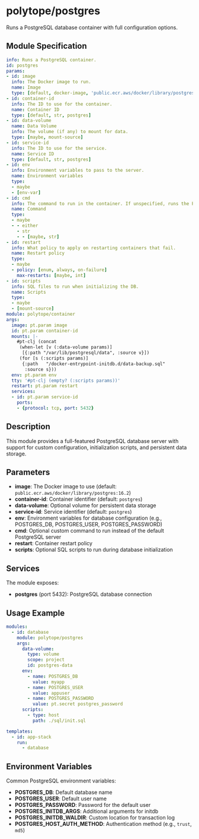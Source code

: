 # polytope/postgres

Runs a PostgreSQL database container with full configuration options.

## Module Specification

```yml
info: Runs a PostgreSQL container.
id: postgres
params:
- id: image
  info: The Docker image to run.
  name: Image
  type: [default, docker-image, 'public.ecr.aws/docker/library/postgres:16.2']
- id: container-id
  info: The ID to use for the container.
  name: Container ID
  type: [default, str, postgres]
- id: data-volume
  name: Data Volume
  info: The volume (if any) to mount for data.
  type: [maybe, mount-source]
- id: service-id
  info: The ID to use for the service.
  name: Service ID
  type: [default, str, postgres]
- id: env
  info: Environment variables to pass to the server.
  name: Environment variables
  type:
  - maybe
  - [env-var]
- id: cmd
  info: The command to run in the container. If unspecified, runs the PostgreSQL server.
  name: Command
  type:
  - maybe
  - - either
    - str
    - - [maybe, str]
- id: restart
  info: What policy to apply on restarting containers that fail.
  name: Restart policy
  type:
  - maybe
  - policy: [enum, always, on-failure]
    max-restarts: [maybe, int]
- id: scripts
  info: SQL files to run when initializing the DB.
  name: Scripts
  type:
  - maybe
  - [mount-source]
module: polytope/container
args:
  image: pt.param image
  id: pt.param container-id
  mounts: |-
    #pt-clj (concat
     (when-let [v (:data-volume params)]
      [{:path "/var/lib/postgresql/data", :source v}])
     (for [s (:scripts params)]
      {:path   "/docker-entrypoint-initdb.d/data-backup.sql"
       :source s}))
  env: pt.param env
  tty: '#pt-clj (empty? (:scripts params))'
  restart: pt.param restart
  services:
  - id: pt.param service-id
    ports:
    - {protocol: tcp, port: 5432}
```

## Description

This module provides a full-featured PostgreSQL database server with support for custom configuration, initialization scripts, and persistent data storage.

## Parameters

- **image**: The Docker image to use (default: `public.ecr.aws/docker/library/postgres:16.2`)
- **container-id**: Container identifier (default: `postgres`)
- **data-volume**: Optional volume for persistent data storage
- **service-id**: Service identifier (default: `postgres`)
- **env**: Environment variables for database configuration (e.g., POSTGRES_DB, POSTGRES_USER, POSTGRES_PASSWORD)
- **cmd**: Optional custom command to run instead of the default PostgreSQL server
- **restart**: Container restart policy
- **scripts**: Optional SQL scripts to run during database initialization

## Services

The module exposes:

- **postgres** (port 5432): PostgreSQL database connection

## Usage Example

```yaml
modules:
  - id: database
    module: polytope/postgres
    args:
      data-volume:
        type: volume
        scope: project
        id: postgres-data
      env:
        - name: POSTGRES_DB
          value: myapp
        - name: POSTGRES_USER
          value: appuser
        - name: POSTGRES_PASSWORD
          value: pt.secret postgres_password
      scripts:
        - type: host
          path: ./sql/init.sql

templates:
  - id: app-stack
    run:
      - database
```

## Environment Variables

Common PostgreSQL environment variables:

- **POSTGRES_DB**: Default database name
- **POSTGRES_USER**: Default user name
- **POSTGRES_PASSWORD**: Password for the default user
- **POSTGRES_INITDB_ARGS**: Additional arguments for initdb
- **POSTGRES_INITDB_WALDIR**: Custom location for transaction log
- **POSTGRES_HOST_AUTH_METHOD**: Authentication method (e.g., `trust`, `md5`)

